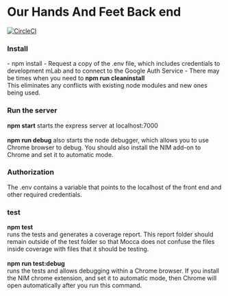 # Our Hands And Feet Back end
[![CircleCI](https://circleci.com/gh/WebJamApps/OurHandsAndFeetBackend.svg?style=svg)](https://circleci.com/gh/WebJamApps/OurHandsAndFeetBackend)


<h3>Install</h3>
- npm install
- Request a copy of the .env file, which includes credentials to development mLab and to connect to the Google Auth Service
- There may be times when you need to <b>npm run cleaninstall</b><br>This eliminates any conflicts with existing node modules and new ones being used.

<h3>Run the server</h3>
<b>npm start</b> starts the express server at localhost:7000<br>
<br>
<b>npm run debug</b> also starts the node debugger, which allows you to use Chrome browser to debug. You should also install the NIM add-on to Chrome and set it to automatic mode.


<h3>Authorization</h3>
The .env contains a variable that points to the localhost of the front end and other required credentials.<br>

<h3>test</h3>
<b>npm test</b><br>
runs the tests and generates a coverage report. This report folder should remain outside of the test folder so that Mocca does not confuse the files inside coverage with files that it should be testing.<br><br>
<b>npm run test:debug</b><br>
runs the tests and allows debugging within a Chrome browser. If you install the NIM chrome extension, and set it to automatic mode, then Chrome will open automatically after you run this command.
